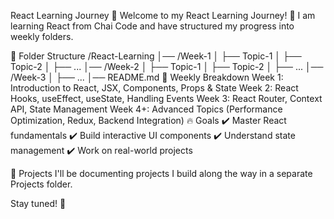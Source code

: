React Learning Journey 📘
Welcome to my React Learning Journey! 🚀 I am learning React from Chai Code and have structured my progress into weekly folders.

📂 Folder Structure
/React-Learning
│── /Week-1
│   ├── Topic-1
│   ├── Topic-2
│   ├── ...
│── /Week-2
│   ├── Topic-1
│   ├── Topic-2
│   ├── ...
│── /Week-3
│   ├── ...
│── README.md
📅 Weekly Breakdown
Week 1: Introduction to React, JSX, Components, Props & State
Week 2: React Hooks, useEffect, useState, Handling Events
Week 3: React Router, Context API, State Management
Week 4+: Advanced Topics (Performance Optimization, Redux, Backend Integration)
🔥 Goals
✔️ Master React fundamentals
✔️ Build interactive UI components
✔️ Understand state management
✔️ Work on real-world projects

🚀 Projects
I'll be documenting projects I build along the way in a separate Projects folder.

Stay tuned! 🎉
